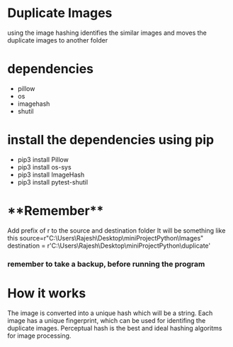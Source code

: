 # Duplicate Images
using the image hashing identifies the similar images and moves the duplicate images to another folder
<h1> dependencies</h1>
<p>
  <ul>
    <li> pillow </li>
    <li> os </li>
    <li> imagehash </li>
    <li> shutil </li>
  </ul>
  </p>
  <p>
    <h1>install the dependencies using pip</h1>
      <ul>
        <li>pip3 install Pillow</li>
         <li>pip3 install os-sys</li>
         <li>pip3 install ImageHash</li>
         <li>pip3 install pytest-shutil </li>
      </ul>
  </p>
  
<h1>**Remember**</h1>
<p> Add prefix of r to the source and destination folder
 It will be something like this
source=r"C:\Users\Rajesh\Desktop\miniProjectPython\Images"<br>
  destination = r'C:\Users\Rajesh\Desktop\miniProjectPython\duplicate'</p>
 
<h3> remember to take a backup, before running the program <h3>

<h1>How it works</h1>
<p>
  The image is converted into a unique hash which will be a string. Each image has a unique fingerprint,
  which can be used for identifing the duplicate images. Perceptual hash is the best and ideal hashing algoritms for image processing.  
</p>
  
